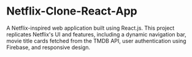 # Netflix-Clone-React-App
A Netflix-inspired web application built using React.js. This project replicates Netflix's UI and features, including a dynamic navigation bar, movie title cards fetched from the TMDB API, user authentication using Firebase, and responsive design.
